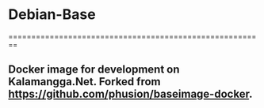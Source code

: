 # Debian-Base
========================================================

Docker image for development on Kalamangga.Net.
Forked from https://github.com/phusion/baseimage-docker.
--------------------------------------------------------
